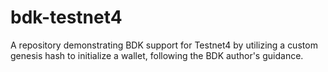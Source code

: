 # bdk-testnet4
A repository demonstrating BDK support for Testnet4 by utilizing a custom genesis hash to initialize a wallet, following the BDK author's guidance.
